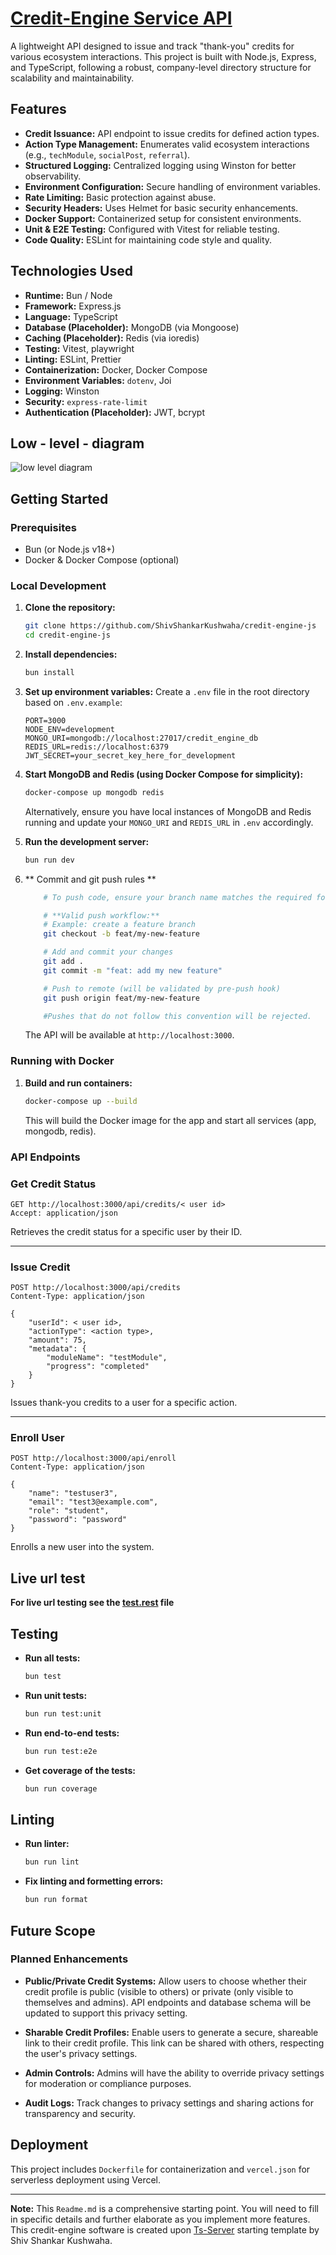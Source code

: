 # [Credit-Engine Service API](https://credit-engine-new.vercel.app/)

A lightweight API designed to issue and track "thank-you" credits for various ecosystem interactions. This project is built with Node.js, Express, and TypeScript, following a robust, company-level directory structure for scalability and maintainability.

## Features

- **Credit Issuance:** API endpoint to issue credits for defined action types.
- **Action Type Management:** Enumerates valid ecosystem interactions (e.g., `techModule`, `socialPost`, `referral`).
- **Structured Logging:** Centralized logging using Winston for better observability.
- **Environment Configuration:** Secure handling of environment variables.
- **Rate Limiting:** Basic protection against abuse.
- **Security Headers:** Uses Helmet for basic security enhancements.
- **Docker Support:** Containerized setup for consistent environments.
- **Unit & E2E Testing:** Configured with Vitest for reliable testing.
- **Code Quality:** ESLint for maintaining code style and quality.

## Technologies Used

- **Runtime:** Bun / Node
- **Framework:** Express.js
- **Language:** TypeScript
- **Database (Placeholder):** MongoDB (via Mongoose)
- **Caching (Placeholder):** Redis (via ioredis)
- **Testing:** Vitest, playwright
- **Linting:** ESLint, Prettier
- **Containerization:** Docker, Docker Compose
- **Environment Variables:** `dotenv`, Joi
- **Logging:** Winston
- **Security:** `express-rate-limit`
- **Authentication (Placeholder):** JWT, bcrypt

## Low - level - diagram

<img src="https://i.ibb.co/bjKDfc5X/LLD.png" alt="low level diagram">

## Getting Started

### Prerequisites

- Bun (or Node.js v18+)
- Docker & Docker Compose (optional)

### Local Development

1.  **Clone the repository:**

    ```bash
    git clone https://github.com/ShivShankarKushwaha/credit-engine-js
    cd credit-engine-js
    ```

2.  **Install dependencies:**

    ```bash
    bun install
    ```

3.  **Set up environment variables:**
    Create a `.env` file in the root directory based on `.env.example`:

    ```
    PORT=3000
    NODE_ENV=development
    MONGO_URI=mongodb://localhost:27017/credit_engine_db
    REDIS_URL=redis://localhost:6379
    JWT_SECRET=your_secret_key_here_for_development
    ```

4.  **Start MongoDB and Redis (using Docker Compose for simplicity):**

    ```bash
    docker-compose up mongodb redis
    ```

    Alternatively, ensure you have local instances of MongoDB and Redis running and update your `MONGO_URI` and `REDIS_URL` in `.env` accordingly.

5.  **Run the development server:**
    ```bash
    bun run dev
    ```
6.  ** Commit and git push rules **

    ```bash
        # To push code, ensure your branch name matches the required format (`type/name`), where `type` is one of: `ci`, `chore`, `docs`, `ticket`, `feat`, `fix`, `pref`, `refactor`, `revert`, or `style`. Protected branches (`master`, `integration`, `develop`) cannot be pushed to directly.

        # **Valid push workflow:**
        # Example: create a feature branch
        git checkout -b feat/my-new-feature

        # Add and commit your changes
        git add .
        git commit -m "feat: add my new feature"

        # Push to remote (will be validated by pre-push hook)
        git push origin feat/my-new-feature

        #Pushes that do not follow this convention will be rejected.
    ```

    The API will be available at `http://localhost:3000`.

### Running with Docker

1.  **Build and run containers:**
    ```bash
    docker-compose up --build
    ```
    This will build the Docker image for the app and start all services (app, mongodb, redis).

### API Endpoints

### Get Credit Status

```http
GET http://localhost:3000/api/credits/< user id>
Accept: application/json
```
Retrieves the credit status for a specific user by their ID.

---

### Issue Credit

```https
POST http://localhost:3000/api/credits
Content-Type: application/json

{
    "userId": < user id>,
    "actionType": <action type>,
    "amount": 75,
    "metadata": {
        "moduleName": "testModule",
        "progress": "completed"
    }
}
```
Issues thank-you credits to a user for a specific action.

---

### Enroll User

```http
POST http://localhost:3000/api/enroll
Content-Type: application/json

{
    "name": "testuser3",
    "email": "test3@example.com",
    "role": "student",
    "password": "password"
}
```
Enrolls a new user into the system.

## Live url test

**For live url testing see the <a href="./test.rest">test.rest</a> file**

## Testing

- **Run all tests:**
  ```bash
  bun test
  ```
- **Run unit tests:**
  ```bash
  bun run test:unit
  ```
- **Run end-to-end tests:**
  ```bash
  bun run test:e2e
  ```
- **Get coverage of the tests:**
  ```bash
  bun run coverage
  ```

## Linting

- **Run linter:**
  ```bash
  bun run lint
  ```
- **Fix linting and formetting errors:**
  ```bash
  bun run format
  ```

## Future Scope

### Planned Enhancements

- **Public/Private Credit Systems:**
  Allow users to choose whether their credit profile is public (visible to others) or private (only visible to themselves and admins). API endpoints and database schema will be updated to support this privacy setting.

- **Sharable Credit Profiles:**
  Enable users to generate a secure, shareable link to their credit profile. This link can be shared with others, respecting the user's privacy settings.

- **Admin Controls:**
  Admins will have the ability to override privacy settings for moderation or compliance purposes.

- **Audit Logs:**
  Track changes to privacy settings and sharing actions for transparency and security.

## Deployment

This project includes `Dockerfile` for containerization and `vercel.json` for serverless deployment using Vercel.

---

**Note:** This `Readme.md` is a comprehensive starting point. You will need to fill in specific details and further elaborate as you implement more features.
This credit-engine software is created upon [Ts-Server](https://github.com/ShivShankarKushwaha/templates) starting template by Shiv Shankar Kushwaha.
